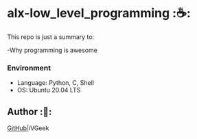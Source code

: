# alx-low_level_programming :☕:
This repo is just a summary to:

-Why  programming is awesome

### Environment
* Language: Python, C, Shell
* OS: Ubuntu 20.04 LTS

## Author :🦩:

[GitHub](https://github.com/iVGeek)|iVGeek
